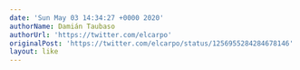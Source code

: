 ```yaml
---
date: 'Sun May 03 14:34:27 +0000 2020'
authorName: Damián Taubaso
authorUrl: 'https://twitter.com/elcarpo'
originalPost: 'https://twitter.com/elcarpo/status/1256955284284678146'
layout: like
---
```

